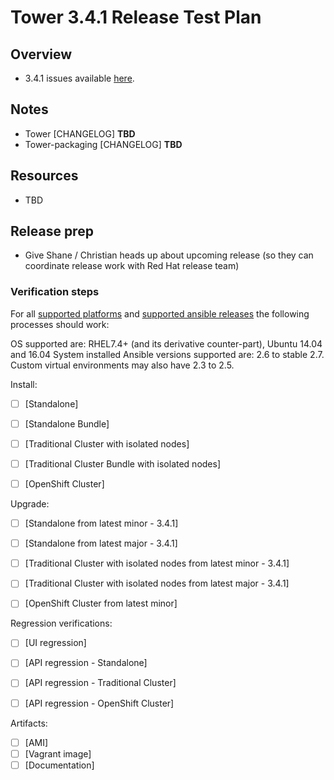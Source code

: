 # Tower 3.4.1 Release Test Plan

## Overview

* 3.4.1 issues available [here](https://github.com/ansible/tower/issues?q=is%3Aissue+milestone%3Arelease_3.4.1).


## Notes

* Tower [CHANGELOG] **TBD**
* Tower-packaging [CHANGELOG] **TBD**


## Resources

* TBD


## Release prep

- Give Shane / Christian heads up about upcoming release (so they can coordinate release work with Red Hat release team)


### Verification steps

For all [supported platforms](https://docs.ansible.com/ansible-tower/3.4.0/html/installandreference/requirements_refguide.html) and [supported ansible releases](https://access.redhat.com/articles/3382771) the following processes should work:

OS supported are: RHEL7.4+ (and its derivative counter-part), Ubuntu 14.04 and 16.04
System installed Ansible versions supported are: 2.6 to stable 2.7.
Custom virtual environments may also have 2.3 to 2.5.

Install:

  * [ ] [Standalone]
  * [ ] [Standalone Bundle]
  * [ ] [Traditional Cluster with isolated nodes]
  * [ ] [Traditional Cluster Bundle with isolated nodes]
  * [ ] [OpenShift Cluster]


Upgrade:

  * [ ] [Standalone from latest minor - 3.4.1]
  * [ ] [Standalone from latest major - 3.4.1]
  * [ ] [Traditional Cluster with isolated nodes from latest minor - 3.4.1]
  * [ ] [Traditional Cluster with isolated nodes from latest major - 3.4.1]
  * [ ] [OpenShift Cluster from latest minor]


Regression verifications:

  * [ ] [UI regression]
  * [ ] [API regression - Standalone]
  * [ ] [API regression - Traditional Cluster]
  * [ ] [API regression - OpenShift Cluster]


Artifacts:

  * [ ] [AMI]
  * [ ] [Vagrant image]
  * [ ] [Documentation]
